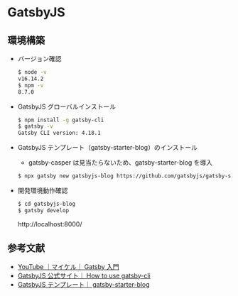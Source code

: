 # GatsbyJS

## 環境構築

- バージョン確認

  ```sh
  $ node -v
  v16.14.2
  $ npm -v
  8.7.0
  ```

- GatsbyJS グローバルインストール

  ```sh
  $ npm install -g gatsby-cli
  $ gatsby -v
  Gatsby CLI version: 4.18.1
  ```

- GatsbyJS テンプレート（gatsby-starter-blog）のインストール

  - gatsby-casper は見当たらないため、gatsby-starter-blog を導入

  ```sh
  $ npx gatsby new gatsbyjs-blog https://github.com/gatsbyjs/gatsby-starter-blog
  ```

- 開発環境動作確認

  ```sh
  $ cd gatsbyjs-blog
  $ gatsby develop
  ```

  http://localhost:8000/

## 参考文献

- [YouTube ｜マイケル｜ Gatsby 入門](https://bit.ly/3PytG4m)
- [GatsbyJS 公式サイト｜ How to use gatsby-cli](https://www.gatsbyjs.com/docs/reference/gatsby-cli/)
- [GatsbyJS テンプレート｜ gatsby-starter-blog](https://www.gatsbyjs.com/starters/gatsbyjs/gatsby-starter-blog)
